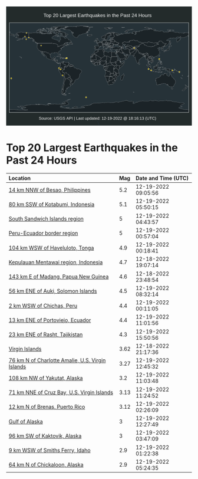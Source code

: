 ![Map](./map.png)

# Top 20 Largest Earthquakes in the Past 24 Hours

| Location | Mag | Date and Time (UTC) |
|:---|:---|:---|
| [14 km NNW of Besao, Philippines](https://earthquake.usgs.gov/earthquakes/eventpage/us6000jaa2) | 5.2 | 12-19-2022 09:05:56 |
| [80 km SSW of Kotabumi, Indonesia](https://earthquake.usgs.gov/earthquakes/eventpage/us6000ja8n) | 5.1 | 12-19-2022 05:50:15 |
| [South Sandwich Islands region](https://earthquake.usgs.gov/earthquakes/eventpage/us6000ja8c) | 5 | 12-19-2022 04:43:57 |
| [Peru-Ecuador border region](https://earthquake.usgs.gov/earthquakes/eventpage/us6000ja7n) | 5 | 12-19-2022 00:57:04 |
| [104 km WSW of Haveluloto, Tonga](https://earthquake.usgs.gov/earthquakes/eventpage/us6000ja7f) | 4.9 | 12-19-2022 00:18:41 |
| [Kepulauan Mentawai region, Indonesia](https://earthquake.usgs.gov/earthquakes/eventpage/us6000ja6m) | 4.7 | 12-18-2022 19:07:14 |
| [143 km E of Madang, Papua New Guinea](https://earthquake.usgs.gov/earthquakes/eventpage/us6000ja7d) | 4.6 | 12-18-2022 23:48:54 |
| [56 km ENE of Auki, Solomon Islands](https://earthquake.usgs.gov/earthquakes/eventpage/us6000jaa7) | 4.5 | 12-19-2022 08:32:14 |
| [2 km WSW of Chichas, Peru](https://earthquake.usgs.gov/earthquakes/eventpage/us6000ja7e) | 4.4 | 12-19-2022 00:11:05 |
| [13 km ENE of Portoviejo, Ecuador](https://earthquake.usgs.gov/earthquakes/eventpage/us6000jaar) | 4.4 | 12-19-2022 11:01:56 |
| [23 km ENE of Rasht, Tajikistan](https://earthquake.usgs.gov/earthquakes/eventpage/us6000jad0) | 4.3 | 12-19-2022 15:50:56 |
| [Virgin Islands](https://earthquake.usgs.gov/earthquakes/eventpage/pr2022352003) | 3.62 | 12-18-2022 21:17:36 |
| [76 km N of Charlotte Amalie, U.S. Virgin Islands](https://earthquake.usgs.gov/earthquakes/eventpage/pr71388013) | 3.27 | 12-19-2022 12:45:32 |
| [108 km NW of Yakutat, Alaska](https://earthquake.usgs.gov/earthquakes/eventpage/us6000jaap) | 3.2 | 12-19-2022 11:03:48 |
| [71 km NNE of Cruz Bay, U.S. Virgin Islands](https://earthquake.usgs.gov/earthquakes/eventpage/pr71388003) | 3.13 | 12-19-2022 11:24:52 |
| [12 km N of Brenas, Puerto Rico](https://earthquake.usgs.gov/earthquakes/eventpage/pr71387928) | 3.12 | 12-19-2022 02:26:09 |
| [Gulf of Alaska](https://earthquake.usgs.gov/earthquakes/eventpage/ak022g800qh1) | 3 | 12-19-2022 12:27:49 |
| [96 km SW of Kaktovik, Alaska](https://earthquake.usgs.gov/earthquakes/eventpage/ak022g7ury3z) | 3 | 12-19-2022 03:47:09 |
| [9 km WSW of Smiths Ferry, Idaho](https://earthquake.usgs.gov/earthquakes/eventpage/us6000ja7t) | 2.9 | 12-19-2022 01:22:38 |
| [64 km N of Chickaloon, Alaska](https://earthquake.usgs.gov/earthquakes/eventpage/ak022g7vtw9j) | 2.9 | 12-19-2022 05:24:35 |
